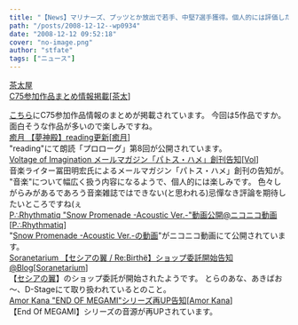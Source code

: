 ```yaml
---
title: "【News】マリナーズ、プッツとか放出で若手、中堅7選手獲得。個人的には評価したいトレードですね"
path: "/posts/2008-12-12--wp0934"
date: "2008-12-12 09:52:18"
cover: "no-image.png"
author: "stfate"
tags: ["ニュース"]
---
```


<style type="text/css">
<!--
p {white-space: pre-wrap};
-->
</style>

<a class="topics" href="http://chata.moo.jp/" target="_blank">茶太屋 C75参加作品まとめ情報掲載</a><span class="junre">[<a href="http://chata.moo.jp/" target="_blank">茶太</a>]</span>
<div class="news"><a href="http://chata.moo.jp/archives/2008/12/30083430.html" target="_blank">こちら</a>にC75参加作品情報のまとめが掲載されています。
今回は5作品ですか。面白そうな作品が多いので楽しみですね。</div>
<a class="topics" href="http://www.team-e.co.jp/sp/yumeshinden/" target="_blank">癒月 【夢神殿】reading更新</a><span class="junre">[<a href="http://aonokioku.sakura.ne.jp/" target="_blank">癒月</a>]</span>
<div class="news">"reading"にて朗読「プロローグ」第8回が公開されています。</div>
<a class="topics" href="http://www.voltagenation.com/" target="_blank">Voltage of Imagination メールマガジン「パトス・ハメ」創刊告知</a><span class="junre">[<a href="http://www.voltagenation.com/" target="_blank">VoI</a>]</span>
<div class="news">音楽ライター冨田明宏氏によるメールマガジン「パトス・ハメ」創刊の告知が。
"音楽"について幅広く扱う内容になるようで、個人的には楽しみです。
色々しがらみがあるであろう音楽雑誌ではできない(と思われる)忌憚なき評論を期待したいところですね(ぇ</div>
<a class="topics" href="http://prq.blog44.fc2.com/" target="_blank">P∴Rhythmatiq "Snow Promenade -Acoustic Ver.-"動画公開@ニコニコ動画</a><span class="junre">[<a href="http://prq.blog44.fc2.com/" target="_blank">P∴Rhythmatiq</a>]</span>
<div class="news">"<a href="http://www.nicovideo.jp/watch/sm5524983" target="_blank">Snow Promenade -Acoustic Ver.-の動画</a>"がニコニコ動画にて公開されています。</div>
<a class="topics" href="http://soranetarium.jugem.jp/" target="_blank">Soranetarium 【セシアの翼 / Re:Birthё】ショップ委託開始告知@Blog</a><span class="junre">[<a href="http://soranetarium.com/" target="_blank">Soranetarium</a>]</span>
<div class="news">【<a href="http://www.locusnote.net/rebirthe/" target="_blank">セシアの翼</a>】のショップ委託が開始されたようです。
とらのあな、あきばお～、D-Stageにて取り扱われているとのこと。</div>
<a class="topics" href="http://amorkana.jp/" target="_blank">Amor Kana "END OF MEGAMI"シリーズ再UP告知</a><span class="junre">[<a href="http://amorkana.jp/" target="_blank">Amor Kana</a>]</span>
<div class="news">【End Of MEGAMI】シリーズの音源が再UPされています。</div>

